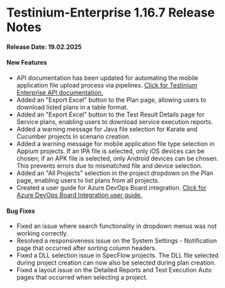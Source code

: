 # Testinium-Enterprise 1.16.7 Release Notes

#### Release Date: 19.02.2025

#### New Features

* API documentation has been updated for automating the mobile application file upload process via pipelines. [Click for Testinium Enterprise API documentation.](../apis/auth/)
* Added an "Export Excel" button to the Plan page, allowing users to download listed plans in a table format.
* Added an "Export Excel" button to the Test Result Details page for Service plans, enabling users to download service execution reports.
* Added a warning message for Java file selection for Karate and Cucumber projects in scenario creation.
* Added a warning message for mobile application file type selection in Appium projects. If an IPA file is selected, only iOS devices can be chosen; if an APK file is selected, only Android devices can be chosen. This prevents errors due to mismatched file and device selection.
* Added an "All Projects" selection in the project dropdown on the Plan page, enabling users to list plans from all projects.
* Created a user guide for Azure DevOps Board integration. [Click for Azure DevOps Board Integration user guide.](../plugins/plugins/azure-devops-board.md)

#### Bug Fixes

* Fixed an issue where search functionality in dropdown menus was not working correctly.
* Resolved a responsiveness issue on the System Settings - Notification page that occurred after sorting column headers.
* Fixed a DLL selection issue in SpecFlow projects. The DLL file selected during project creation can now also be selected during plan creation.
* Fixed a layout issue on the Detailed Reports and Test Execution Auto pages that occurred when selecting a project.

